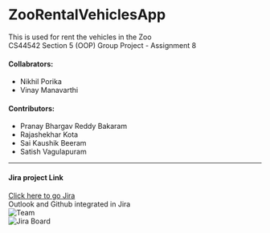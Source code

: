 # ZooRentalVehiclesApp
This is used for rent the vehicles in the Zoo<br>
CS44542 Section 5 (OOP) Group Project - Assignment 8

#### Collabrators:
 * Nikhil Porika
 * Vinay Manavarthi
#### Contributors:
 * Pranay Bhargav Reddy Bakaram
 * Rajashekhar Kota
 * Sai Kaushik Beeram
 * Satish Vagulapuram 
 ---
 #### Jira project Link
[Click here to go Jira](https://zooappnwmissouri.atlassian.net/jira/software/projects/TC44542/boards/1) 
<br>
Outlook and Github integrated in Jira<br>
![Team](https://github.com/vinay564/ZooRentalVehiclesApp/blob/main/src/main/resources/Assets/Jira1.png)<br>
![Jira Board](https://github.com/vinay564/ZooRentalVehiclesApp/blob/main/src/main/resources/Assets/Jira2.png)
